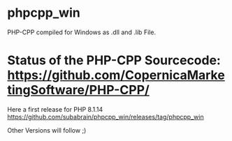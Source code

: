 # phpcpp_win
PHP-CPP compiled for Windows as .dll and .lib File.

# Status of the PHP-CPP Sourcecode: https://github.com/CopernicaMarketingSoftware/PHP-CPP/

Here a first release for PHP 8.1.14 https://github.com/subabrain/phpcpp_win/releases/tag/phpcpp_win

Other Versions will follow ;)
